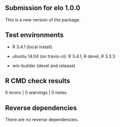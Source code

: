 ## Submission for elo 1.0.0

This is a new version of the package.

## Test environments

* R 3.4.1 (local install)

* ubuntu 14.04 (on travis-ci): R 3.4.1, R devel, R 3.3.3

* win-builder (devel and release)

## R CMD check results

0 errors | 0 warnings | 0 notes

## Reverse dependencies

There are no reverse dependencies.
